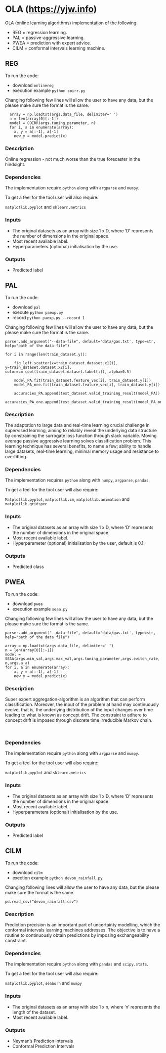 # OLA (https://yjw.info)
OLA (online learning algorithms) implementation of the following.
- REG = regression learning.
- PAL = passive-aggressive learning.
- PWEA = prediction with expert advice.
- CILM = conformal intervals learning machine.

## REG

To run the code:
- download `onlinereg`
- execution example `python coirr.py`

Changing following few lines will allow the user to have any data, but the please make sure the format is the same.


      array = np.loadtxt(args.data_file, delimiter=' ')
      n = len(array[0][:-1])
      model = COIRR(args.tuning_parameter, n)
      for i, a in enumerate(array):
        x, y = a[:-1], a[-1]
        new_y = model.predict(x)


### Description  

Online regression - not much worse than the true forecaster in the hindsight.
  
### Dependencies

The implementation require `python` along with `argparse` and `numpy`.  
 

To get a feel for the tool user will also require: 

`matplotlib.pyplot` and `sklearn.metrics` 

### Inputs

- The original datasets as an array with size 1 x D, where ‘D’ represents the number of dimensions in the original space.  
- Most recent available label. 
- Hyperparameters (optional) initialisation by the use.  
 
 
### Outputs    

- Predicted label 

  
## PAL

To run the code:
- download `pal` 
- execute `python paexp.py`
- record `python paexp.py --record 1`

Changing following few lines will allow the user to have any data, but the please make sure the format is the same.

    parser.add_argument("--data-file", default='data/gas.txt', type=str, help="path of the data file")

    for i in range(len(train_dataset.y)):

        fig_left.scatter(x=train_dataset.dataset.x1[i], y=train_dataset.dataset.x2[i], color=cm.cool(train_dataset.dataset.label[i]), alpha=0.5)

        model_PA.fit(train_dataset.feature_vec[i], train_dataset.y[i])
        model_PA_one.fit(train_dataset.feature_vec[i], train_dataset.y[i])

        accuracies_PA.append(test_dataset.valid_training_result(model_PA))
        accuracies_PA_one.append(test_dataset.valid_training_result(model_PA_one))


### Description  

The adaptation to large data and real-time learning crucial challenge in supervised learning, aiming to reliably reveal the underlying data structure by constraining the surrogate loss function through slack variable. Moving average passive aggressive learning solves classification problem. This learning technique has several benefits, to name a few; ability to handle large datasets, real-time learning, minimal memory usage and resistance to overfitting.  


### Dependencies
 
The implementation requires `python` along with `numpy`, `argparse`, `pandas`.  

To get a feel for the tool user will also require: 
 
`Matplotlib.pyplot`, `matplotlib.cm`, `matplotlib.animation` and `matplotlib.gridspec` 

### Inputs    

- The original datasets as an array with size 1 x D, where ‘D’ represents the number of dimensions in the original space.  
- Most recent available label. 
- Hyperparameter (optional) initialisation by the user, default is 0.1.  

### Outputs    

- Predicted class 

    
## PWEA

To run the code:
- download `pwea`
- execution example `seaa.py`

Changing following few lines will allow the user to have any data, but the please make sure the format is the same.

    parser.add_argument("--data-file", default='data/gas.txt', type=str, help="path of the data file")

    array = np.loadtxt(args.data_file, delimiter=' ')
    n = len(array[0][:-1])
    model = SEAA(args.min_val,args.max_val,args.tuning_parameter,args.switch_rate, n,args.a_a)
    for i, a in enumerate(array):
        x, y = a[:-1], a[-1]
        new_y = model.predict(x)

### Description  

Super expert aggregation-algorithm is an algorithm that can perform classification. Moreover, the input of the problem at hand may continuously evolve, that is, the underlying distribution of the input changes over time leading to what is known as concept drift. The constraint to adhere to concept drift is imposed through discrete time irreducible Markov chain. 

  
### Dependencies

The implementation require `python` along with `argparse` and `numpy`.  
 

To get a feel for the tool user will also require: 

`matplotlib.pyplot` and `sklearn.metrics` 

### Inputs

- The original datasets as an array with size 1 x D, where ‘D’ represents the number of dimensions in the original space.  
- Most recent available label.
- Hyperparametera (optional) initialisation by the use.
  
### Outputs    

- Predicted label 

## CILM

To run the code:
- download `cilm`
- exection example `python devon_rainfall.py`

Changing following lines will allow the user to have any data, but the please make sure the format is the same.

    pd.read_csv("devon_rainfall.csv")

### Description  

Prediction precision is an important part of uncertainty modelling, which the conformal intervals learning machines addresses. The objective is to have a routine to continuously obtain predictions by imposing exchangeability constraint.  

 ### Dependencies

The implementation require `python` along with `pandas` and `scipy.stats`.   

To get a feel for the tool user will also require: 

`matplotlib.pyplot`, `seaborn` and `numpy`  

### Inputs

- The original datasets as an array with size 1 x n, where ‘n’ represents the length of the dataset.
- Most recent available label.  


### Outputs    

- Neyman’s Prediction Intervals 
- Conformal Prediction Intervals 
